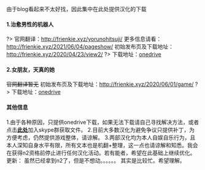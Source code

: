 由于blog看起来不太好找，因此集中在此处提供汉化的下载

#### 1.治愈男性的机器人
?> 官网翻译：http://frienkie.xyz/yorunohitsuji/
更多信息请看：http://frienkie.xyz/2021/06/04/pageshow/
初始发布页及下载地址：http://frienkie.xyz/2020/04/23/view2/
?> 下载地址：[onedrive](https://whuteducn-my.sharepoint.com/personal/fengxiaoge9_whut_edu_cn/_layouts/15/onedrive.aspx?id=%2Fpersonal%2Ffengxiaoge9%5Fwhut%5Fedu%5Fcn%2FDocuments%2F%E8%B5%84%E6%BA%90%2F1%2E03%2Erar&parent=%2Fpersonal%2Ffengxiaoge9%5Fwhut%5Fedu%5Fcn%2FDocuments%2F%E8%B5%84%E6%BA%90&originalPath=aHR0cHM6Ly93aHV0ZWR1Y24tbXkuc2hhcmVwb2ludC5jb20vOnU6L2cvcGVyc29uYWwvZmVuZ3hpYW9nZTlfd2h1dF9lZHVfY24vRVJxV3N6Z1NGcVZPdERnbEZYZjRpcU1CRUJrcU5CWFNNX2d3ZktnVnM3LXBrUT9ydGltZT1Fd2xST3dRNzJVZw)
#### 2.女朋友，天真的她
~~官网翻译暂无~~
初始发布页及下载地址：http://frienkie.xyz/2020/06/01/game/
?> 下载地址：[onedrive](https://whuteducn-my.sharepoint.com/personal/fengxiaoge9_whut_edu_cn/_layouts/15/onedrive.aspx?id=%2Fpersonal%2Ffengxiaoge9%5Fwhut%5Fedu%5Fcn%2FDocuments%2F1%2E03%2Erar&parent=%2Fpersonal%2Ffengxiaoge9%5Fwhut%5Fedu%5Fcn%2FDocuments&originalPath=aHR0cHM6Ly93aHV0ZWR1Y24tbXkuc2hhcmVwb2ludC5jb20vOnU6L2cvcGVyc29uYWwvZmVuZ3hpYW9nZTlfd2h1dF9lZHVfY24vRWRoSnEyeUJ2eFpKdGNlb3Jxdy1pOXNCbWZrekxwMGdoOHVWbFdlSWVoWnVXZz9ydGltZT01QzJZMUFRNzJVZw)
#### 其他信息
1.由于各种原因，只提供onedrive下载，如果无法下载请自己寻找解决方法，或者点击[**此处**](https://join.skype.com/Yp932LzxbRrI)加入skype群获取文件。
2.目前大多数汉化为避免争议只提供补丁，为方便考虑，仍然提供游戏整体，请谅解。
3.两部汉化均为本人自娱自乐行为，且本人深知自身水平有限，所有文本也是机翻+整理，这一点也请谅解和知悉。我会在获得n2资格前停止进行任何汉化活动。若有能者，希望在此基础上继续优化。
更新：
虽然已经拿到n2了，但是不想动。。。。。。
其实是比较忙。希望理解。